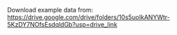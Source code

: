 Download example data from:
https://drive.google.com/drive/folders/10s5uoIkANYWtr-5KzDY7NOfsEsdqldGb?usp=drive_link
